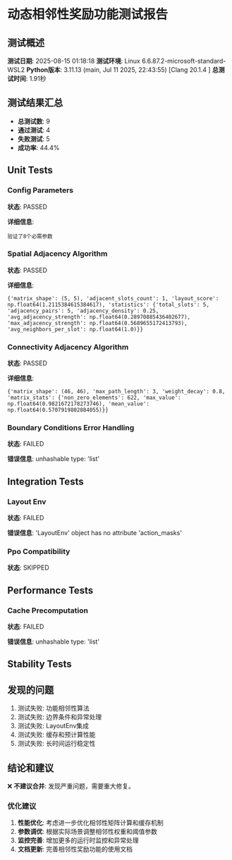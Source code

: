 # 动态相邻性奖励功能测试报告

## 测试概述

**测试日期**: 2025-08-15 01:18:18
**测试环境**: Linux 6.6.87.2-microsoft-standard-WSL2
**Python版本**: 3.11.13 (main, Jul 11 2025, 22:43:55) [Clang 20.1.4 ]
**总测试时间**: 1.91秒

## 测试结果汇总

- **总测试数**: 9
- **通过测试**: 4
- **失败测试**: 5
- **成功率**: 44.4%

## Unit Tests

### Config Parameters

**状态**: PASSED

**详细信息**:
```
验证了8个必需参数
```

### Spatial Adjacency Algorithm

**状态**: PASSED

**详细信息**:
```
{'matrix_shape': (5, 5), 'adjacent_slots_count': 1, 'layout_score': np.float64(1.2115384615384617), 'statistics': {'total_slots': 5, 'adjacency_pairs': 5, 'adjacency_density': 0.25, 'avg_adjacency_strength': np.float64(0.28970885436402677), 'max_adjacency_strength': np.float64(0.5689655172413793), 'avg_neighbors_per_slot': np.float64(1.0)}}
```

### Connectivity Adjacency Algorithm

**状态**: PASSED

**详细信息**:
```
{'matrix_shape': (46, 46), 'max_path_length': 3, 'weight_decay': 0.8, 'matrix_stats': {'non_zero_elements': 622, 'max_value': np.float64(0.9821672178273746), 'mean_value': np.float64(0.5707919802884055)}}
```

### Boundary Conditions Error Handling

**状态**: FAILED

**错误信息**: unhashable type: 'list'

## Integration Tests

### Layout Env

**状态**: FAILED

**错误信息**: 'LayoutEnv' object has no attribute 'action_masks'

### Ppo Compatibility

**状态**: SKIPPED

## Performance Tests

### Cache Precomputation

**状态**: FAILED

**错误信息**: unhashable type: 'list'

## Stability Tests

## 发现的问题

1. 测试失败: 功能相邻性算法
2. 测试失败: 边界条件和异常处理
3. 测试失败: LayoutEnv集成
4. 测试失败: 缓存和预计算性能
5. 测试失败: 长时间运行稳定性

## 结论和建议

❌ **不建议合并**: 发现严重问题，需要重大修复。

### 优化建议

1. **性能优化**: 考虑进一步优化相邻性矩阵计算和缓存机制
2. **参数调优**: 根据实际场景调整相邻性权重和阈值参数
3. **监控完善**: 增加更多的运行时监控和异常处理
4. **文档更新**: 完善相邻性奖励功能的使用文档

